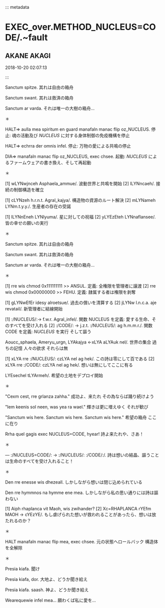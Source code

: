 ::: metadata

# EXEC_over.METHOD_NUCLEUS=CODE/.~fault

## AKANE AKAGI

2018-10-20 02:07:13

:::

Sanctum spitze.
其れは自由の箱舟

Sanctum swant.
其れは救済の箱舟

Sanctum ar varda.
それは唯一の大樹の箱舟…

＊

HALT=> aulla mea spiritum en guard manafaln manac flip oz_NUCLEUS.
停止: 魂の活動及び *NUCLEUS* に対する身体制御の免疫機構を停止

HALT=> echrra der omnis infel.
停止: 万物の愛による共鳴の停止

DIA=> manafaln manac flip oz_NUCLEUS, exec chsee.
起動: *NUCLEUS* によるファームウェアの書き換え、そして再起動

＊

[1] wLYNwjnceh Asphaela_ammue/.
波動世界と共鳴を開始
[2] lLYNncaeh/.
接続の制御構造を確立

[1] cLYNzeh h.r.n.t. Agral_kajya/.
構造物の資源のルート解決
[2] mLYNameh LYNm.t.y.y./.
生産者の存在の受諾

[1] lLYNnEneh LYNlyuma/.
星に対しての祝福
[2] yLYEzEteh LYNnaflansee/.
皆の幸せの願いの実行

＊

Sanctum spitze.
其れは自由の箱舟

Sanctum swant.
其れは救済の箱舟

Sanctum ar varda.
それは唯一の大樹の箱舟…

＊

[1] rre wis chmod 0x111111111 >> ANSUL.
定義: 全権限を管理者に譲渡
[2] rre wis chmod 0x00000000 >> FEHU.
定義: 隷属する者は権限を剥奪

[1] gLYNwEfEr idesy alroetsue/.
過去の償いを清算する
[2] jLYNw l.n.c.a. aje revatail/.
新管理者に結線開始

[1] :/NUCLEUS/:-> f.w.r. Agral_infel/.
関数 NUCLEUS を定義: 愛する生命、そのすべてを受け入れる
[2] :/CODE/: -> j.z.t. :/NUCLEUS/: ag h.m.m.r./.
関数 CODE を定義: *NUCLEUS* を実行 そして謳う

Aoucc_sphaela, Ameryu_urgn, LYAkajya <-xLYA aLYAuk nel/.
世界の集合 過ちの記憶 人々の欲求 それらは無

[1] xLYA rre :/NUCLEUS/: czLYA nel ag hek/.
この詩は零にして百である
[2] xLYA rre :/CODE/: czLYA nel ag hek/.
想いは無にしてここに有る

LYEsechel tLYArmeh/.
希望の土地をデプロイ開始

＊

"Cexm cest, rre grlanza zahha."
成功よ、来たれ その為ならば踊り続けよう

"Iem keenis sol neen, was yea ra wael."
輝きは更に増えゆく それが歓び

"Sanctum wis here. Sanctum wis here. Sanctum wis here."
希望の箱舟 ここに在り

Rrha quel gagis exec NUCLEUS=CODE, hyear!
詩よ来たれや、さあ！

＊

― :/NUCLEUS=CODE/: -> :/NUCLEUS/: :/CODE/:/.
詩は想いの結晶、謳うことは生命のすべてを受け入れること！

＊

Den rre enesse wis dhezeall.
しかしながら想いは閉じ込められている

Den rre hymmnos na hymme ene mea.
しかしながら私の思い通りには詩は謳わない

[1] Aiph rhaplanca vit Maoh, wis zwihander?
[2] Xc=RHAPLANCA rYEfm MAOH -> cYEzYE/.
もし虐げられた想いが救われることがあったら、想いは放たれるのか？

＊

HALT manafaln manac flip mea, exec chsee.
元の状態へロールバック 構造体を全解除

＊

Presia kiafa.
聞け

Presia kiafa, dor.
大地よ、どうか聞き給え

Presia kiafa. saash.
神よ、どうか聞き給え

Wearequewie infel mea…
願わくば私に愛を…
